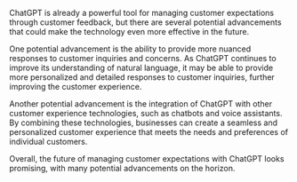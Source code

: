
ChatGPT is already a powerful tool for managing customer expectations through customer feedback, but there are several potential advancements that could make the technology even more effective in the future.

One potential advancement is the ability to provide more nuanced responses to customer inquiries and concerns. As ChatGPT continues to improve its understanding of natural language, it may be able to provide more personalized and detailed responses to customer inquiries, further improving the customer experience.

Another potential advancement is the integration of ChatGPT with other customer experience technologies, such as chatbots and voice assistants. By combining these technologies, businesses can create a seamless and personalized customer experience that meets the needs and preferences of individual customers.

Overall, the future of managing customer expectations with ChatGPT looks promising, with many potential advancements on the horizon.
